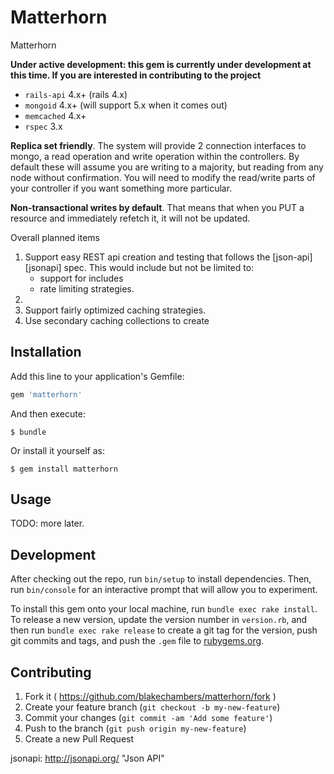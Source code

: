 # Matterhorn

Matterhorn

**Under active development: this gem is currently under development at this time.  If you are interested in contributing to the project**

* `rails-api` 4.x+ (rails 4.x)
* `mongoid`   4.x+ (will support 5.x when it comes out)
* `memcached` 4.x+
* `rspec`     3.x

**Replica set friendly**. The system will provide 2 connection interfaces to mongo, a read operation and write operation  within the controllers.  By default these will assume you are writing to a majority, but reading from any node without confirmation.  You will need to modify the read/write parts of your controller if you want something more particular.

**Non-transactional writes by default**.  That means that when you PUT a resource and immediately refetch it, it will not be updated.

Overall planned items

1. Support easy REST api creation and testing that follows the [json-api][jsonapi] spec.  This would include but not be limited to:
   * support for includes
   * rate limiting strategies.
2.
3. Support fairly optimized caching strategies.
4. Use secondary caching collections to create

## Installation

Add this line to your application's Gemfile:

```ruby
gem 'matterhorn'
```

And then execute:

    $ bundle

Or install it yourself as:

    $ gem install matterhorn

## Usage

TODO: more later.

## Development

After checking out the repo, run `bin/setup` to install dependencies. Then, run `bin/console` for an interactive prompt that will allow you to experiment.

To install this gem onto your local machine, run `bundle exec rake install`. To release a new version, update the version number in `version.rb`, and then run `bundle exec rake release` to create a git tag for the version, push git commits and tags, and push the `.gem` file to [rubygems.org](https://rubygems.org).

## Contributing

1. Fork it ( https://github.com/blakechambers/matterhorn/fork )
2. Create your feature branch (`git checkout -b my-new-feature`)
3. Commit your changes (`git commit -am 'Add some feature'`)
4. Push to the branch (`git push origin my-new-feature`)
5. Create a new Pull Request

jsonapi: http://jsonapi.org/ "Json API"